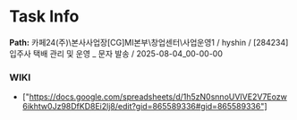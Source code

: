 # Task Info

**Path:** 카페24(주)\본사사업장\[CG]MI본부\창업센터\사업운영1 / hyshin / [284234] 입주사 택배 관리 및 운영 _ 문자 발송 / 2025-08-04_00-00-00

### WIKI
- ["https://docs.google.com/spreadsheets/d/1h5zN0snnoUVIVE2V7Eozw6ikhtw0Jz98DfKD8Ei2lj8/edit?gid=865589336#gid=865589336"]

